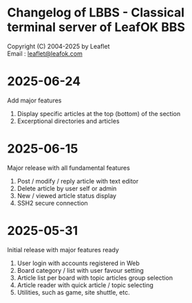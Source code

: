 # Changelog of LBBS - Classical terminal server of LeafOK BBS

Copyright (C) 2004-2025 by Leaflet  
Email : leaflet@leafok.com


2025-06-24
=================
Add major features

1. Display specific articles at the top (bottom) of the section  
2. Excerptional directories and articles  


2025-06-15
=================
Major release with all fundamental features

1. Post / modify / reply article with text editor  
2. Delete article by user self or admin  
3. New / viewed article status display  
4. SSH2 secure connection  


2025-05-31
=================
Initial release with major features ready

1. User login with accounts registered in Web  
2. Board category / list with user favour setting  
3. Article list per board with topic articles group selection  
4. Article reader with quick article / topic selecting  
5. Utilities, such as game, site shuttle, etc.  
